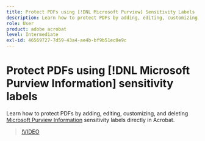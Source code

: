 ```yaml
---
title: Protect PDFs using [!DNL Microsoft Purview] Sensitivity Labels
description: Learn how to protect PDFs by adding, editing, customizing, and deleting [!DNL Microsoft Purview] sensitivity Labels directly in Acrobat
role: User
product: adobe acrobat
level: Intermediate
exl-id: 46569727-7d59-43a4-ae4b-bf9b51ec0e9c
---
```

# Protect PDFs using [!DNL Microsoft Purview Information] sensitivity labels

Learn how to protect PDFs by adding, editing, customizing, and deleting [Microsoft Purview Information](https://learn.microsoft.com/en-us/microsoft-365/compliance/information-protection?view=o365-worldwide) sensitivity labels directly in Acrobat.

>[!VIDEO](https://video.tv.adobe.com/v/3410552?learn=on&hidetitle=true&autoplay=true)
